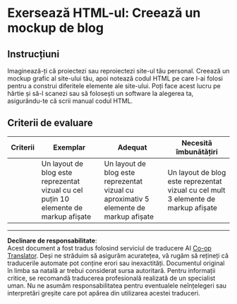 <!--
CO_OP_TRANSLATOR_METADATA:
{
  "original_hash": "970776c81401c9aacb34f365edac6b53",
  "translation_date": "2025-08-27T22:01:37+00:00",
  "source_file": "3-terrarium/1-intro-to-html/assignment.md",
  "language_code": "ro"
}
-->
# Exersează HTML-ul: Creează un mockup de blog

## Instrucțiuni

Imaginează-ți că proiectezi sau reproiectezi site-ul tău personal. Creează un mockup grafic al site-ului tău, apoi notează codul HTML pe care l-ai folosi pentru a construi diferitele elemente ale site-ului. Poți face acest lucru pe hârtie și să-l scanezi sau să folosești un software la alegerea ta, asigurându-te că scrii manual codul HTML.

## Criterii de evaluare

| Criterii | Exemplar                                                                           | Adequat                                                                         | Necesită îmbunătățiri                                                             |
| -------- | ---------------------------------------------------------------------------------- | -------------------------------------------------------------------------------- | --------------------------------------------------------------------------------- |
|          | Un layout de blog este reprezentat vizual cu cel puțin 10 elemente de markup afișate | Un layout de blog este reprezentat vizual cu aproximativ 5 elemente de markup afișate | Un layout de blog este reprezentat vizual cu cel mult 3 elemente de markup afișate |

---

**Declinare de responsabilitate**:  
Acest document a fost tradus folosind serviciul de traducere AI [Co-op Translator](https://github.com/Azure/co-op-translator). Deși ne străduim să asigurăm acuratețea, vă rugăm să rețineți că traducerile automate pot conține erori sau inexactități. Documentul original în limba sa natală ar trebui considerat sursa autoritară. Pentru informații critice, se recomandă traducerea profesională realizată de un specialist uman. Nu ne asumăm responsabilitatea pentru eventualele neînțelegeri sau interpretări greșite care pot apărea din utilizarea acestei traduceri.